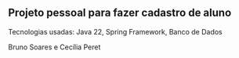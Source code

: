 ## Projeto pessoal para fazer cadastro de aluno 

<p text-align="center">Tecnologias usadas: Java 22, Spring Framework, Banco de Dados</p>
<p text-align="center">Bruno Soares e Cecília Peret</p>